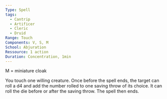 ```yaml
---
Type: Spell
tags:
  - Cantrip
  - Artificer
  - Cleric
  - Druid
Range: Touch
Components: V, S, M
School: Abjuration
Ressource: 1 action
Duration: Concentration, 1min
---
```

M = miniature cloak

You touch one willing creature. Once before the spell ends, the target can roll a d4 and add the number rolled to one saving throw of its choice. It can roll the die before or after the saving throw. The spell then ends.